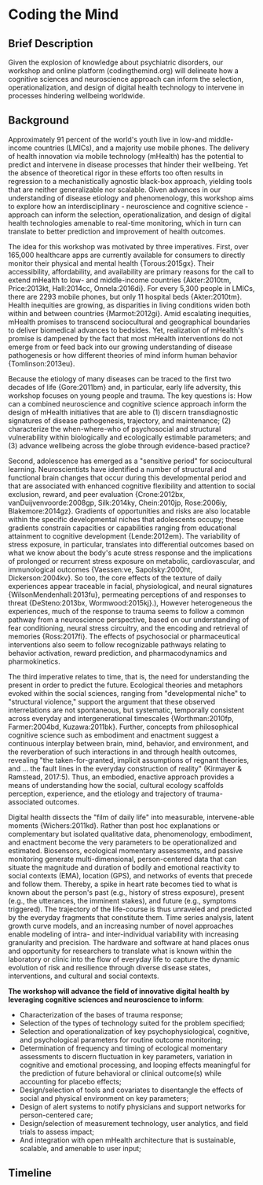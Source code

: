 # Coding the Mind
## Brief Description
Given the explosion of knowledge about psychiatric disorders, our workshop and online platform (codingthemind.org) will delineate how a cognitive sciences and neuroscience approach can inform the selection, operationalization, and design of digital health technology to intervene in processes hindering wellbeing worldwide.
## Background
Approximately 91 percent of the world's youth live in low-and middle-income countries (LMICs), and a majority use mobile phones. The delivery of health innovation via mobile technology (mHealth) has the potential to predict and intervene in disease processes that hinder their wellbeing. Yet the absence of theoretical rigor in these efforts too often results in regression to a mechanistically agnostic black-box approach, yielding tools that are neither generalizable nor scalable. Given advances in our understanding of disease etiology and phenomenology, this workshop aims to explore how an interdisciplinary - neuroscience and cognitive science - approach can inform the selection, operationalization, and design of digital health technologies amenable to real-time monitoring, which in turn can translate to better prediction and improvement of health outcomes. 

The idea for this workshop was motivated by three imperatives.  First, over 165,000 healthcare apps are currently available for consumers to directly monitor their physical and mental health {Torous:2015gx}. Their accessibility, affordability, and availability are primary reasons for the call to extend mHealth to low- and middle-income countries {Akter:2010tm, Price:2013kt, Hall:2014cc, Onnela:2016di}. For every 5,300 people in LMICs, there are 2293 mobile phones, but only 11 hospital beds {Akter:2010tm}. Health inequities are growing, as disparities in living conditions widen both within and between countries {Marmot:2012gi}. Amid escalating inequities, mHealth promises to transcend sociocultural and geographical boundaries to deliver biomedical advances to bedsides. Yet, realization of mHealth's promise is dampened by the fact that most mHealth interventions do not emerge from or feed back into our growing understanding of disease pathogenesis or how different theories of mind inform human behavior {Tomlinson:2013eu}. 

Because the etiology of many diseases can be traced to the first two decades of life {Gore:2011bm} and, in particular, early life adversity, this workshop focuses on young people and trauma. The key questions is: How can a combined neuroscience and cognitive science approach inform the design of mHealth initiatives that are able to (1) discern transdiagnostic signatures of disease pathogenesis, trajectory, and maintenance; (2) characterize the when-where-who of psychosocial and structural vulnerability within biologically and ecologically estimable parameters; and (3) advance wellbeing across the globe through evidence-based practice? 

Second, adolescence has emerged as a "sensitive period" for sociocultural learning. Neuroscientists have identified a number of structural and functional brain changes that occur during this developmental period and that are associated with enhanced cognitive flexibility and attention to social exclusion, reward, and peer evaluation {Crone:2012bx, vanDuijvenvoorde:2008gp, Silk:2014ky, Chein:2010jp, Rose:2006iy, Blakemore:2014gz}. Gradients of opportunities and risks are also locatable within the specific developmental niches that adolescents occupy; these gradients constrain capacities or capabilities ranging from educational attainment to cognitive development {Lende:2012em}. The variability of stress exposure, in particular, translates into differential outcomes based on what we know about the body's acute stress response and the implications of prolonged or recurrent stress exposure on metabolic, cardiovascular, and immunological outcomes {Vaessen:ve, Sapolsky:2000ht, Dickerson:2004kv}. So too, the core effects of the texture of daily experiences appear traceable in facial, physiological, and neural signatures {WilsonMendenhall:2013fu}, permeating perceptions of and responses to threat {DeSteno:2013bx, Wormwood:2015kj}.), However heterogeneous the experiences, much of the response to trauma seems to follow a common pathway from a neuroscience perspective, based on our understanding of fear conditioning, neural stress circuitry, and the encoding and retrieval of memories {Ross:2017fi}. The effects of psychosocial or pharmaceutical interventions also seem to follow recognizable pathways relating to behavior activation, reward prediction, and pharmacodynamics and pharmokinetics. 

The third imperative relates to time, that is, the need for understanding the present in order to predict the future. Ecological theories and metaphors evoked within the social sciences, ranging from "developmental niche" to "structural violence," support the argument that these observed interrelations are not spontaneous, but systematic, temporally consistent across everyday and intergenerational timescales {Worthman:2010fp, Farmer:2004bd, Kuzawa:2011bk}. Further, concepts from philosophical cognitive science such as embodiment and enactment suggest a continuous interplay between brain, mind, behavior, and environment, and the reverberation of such interactions in and through health outcomes, revealing "the taken-for-granted, implicit assumptions of regnant theories, and … the fault lines in the everyday construction of reality" (Kirmayer & Ramstead, 2017:5). Thus, an embodied, enactive approach provides a means of understanding how the social, cultural ecology scaffolds perception, experience, and the etiology and trajectory of trauma-associated outcomes. 

Digital health dissects the "film of daily life" into measurable, intervene-able moments {Wichers:2011kd}. Rather than post hoc explanations or complementary but isolated qualitative data, phenomenology, embodiment, and enactment become the very parameters to be operationalized and estimated. Biosensors, ecological momentary assessments, and passive monitoring generate multi-dimensional, person-centered data that can situate the magnitude and duration of bodily and emotional reactivity to social contexts (EMA), location (GPS), and networks of events that precede and follow them. Thereby, a spike in heart rate becomes tied to what is known about the person's past (e.g., history of stress exposure), present (e.g., the utterances, the imminent stakes), and future (e.g., symptoms triggered). The trajectory of the life-course is thus unraveled and predicted by the everyday fragments that constitute them. Time series analysis, latent growth curve models, and an increasing number of novel approaches enable modeling of intra- and inter-individual variability with increasing granularity and precision. The hardware and software at hand places onus and opportunity for researchers to translate what is known within the laboratory or clinic into the flow of everyday life to capture the dynamic evolution of risk and resilience through diverse disease states, interventions, and cultural and social contexts. 

**The workshop will advance the field of innovative digital health by leveraging cognitive sciences and neuroscience to inform**: 
* Characterization of the bases of trauma response; 
* Selection of the types of technology suited for the problem specified; 
* Selection and operationalization of key psychophysiological, cognitive, and psychological parameters for routine outcome monitoring; 
* Determination of frequency and timing of ecological momentary assessments to discern fluctuation in key parameters, variation in cognitive and emotional processing, and looping effects meaningful for the prediction of future behavioral or clinical outcome(s) while accounting for placebo effects; 
* Design/selection of tools and covariates to disentangle the effects of social and physical environment on key parameters; 
* Design of alert systems to notify physicians and support networks for person-centered care; 
* Design/selection of measurement technology, user analytics, and field trials to assess impact; 
* And integration with open mHealth architecture that is sustainable, scalable, and amenable to user input; 

## Timeline
